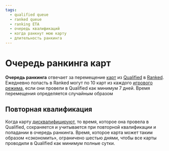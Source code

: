 ```yaml
---
tags:
  - qualified queue
  - ranked queue
  - ranking ETA
  - очередь квалификаций
  - когда ранкнут мою карту
  - длительность ранкинга
---
```


# Очередь ранкинга карт

**Очередь ранкинга** отвечает за перемещение [карт](/wiki/Beatmap) из [Qualified](/wiki/Beatmap/Category#qualified) в [Ranked](/wiki/Beatmap/Category#ranked). Ежедневно попасть в Ranked могут по 10 карт из каждого [игрового режима](/wiki/Game_mode), если они провели в Qualified как минимум 7 дней. Время перемещения определяется случайным образом

## Повторная квалификация

Когда карту [дисквалифицируют](/wiki/Beatmap_ranking_procedure#сброс-номинации), то время, которое она провела в Qualified, сохраняется и учитывается при повторной квалификации и попадании в очередь ранкинга. Время, которое карта может таким образом «сэкономить», ограничено шестью днями, чтобы все карты проводили в Qualified как минимум полные сутки.
